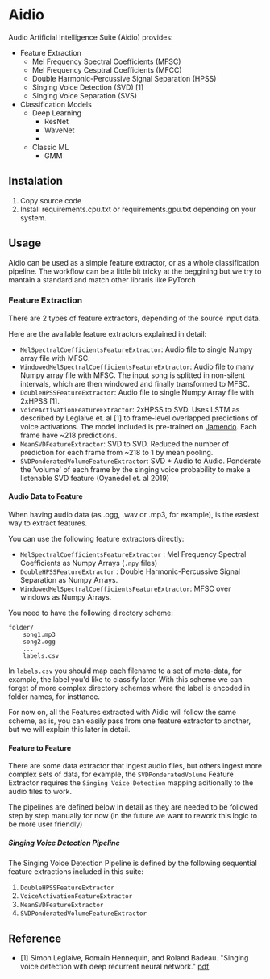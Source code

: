 # Aidio

Audio Artificial Intelligence Suite (Aidio) provides:
* Feature Extraction
    * Mel Frequency Spectral Coefficients (MFSC)
    * Mel Frequency Cesptral Coefficients (MFCC)
    * Double Harmonic-Percussive Signal Separation (HPSS)
    * Singing Voice Detection (SVD) [1]
    * Singing Voice Separation (SVS)
* Classification Models
    * Deep Learning
        * ResNet
        * WaveNet
        * 
    * Classic ML
        * GMM
        

## Instalation
1. Copy source code
2. Install requirements.cpu.txt or requirements.gpu.txt depending on your system.

## Usage

Aidio can be used as a simple feature extractor, or as a whole classification pipeline.
The workflow can be a little bit tricky at the beggining but we try to mantain a standard and match other
libraris like PyTorch

### Feature Extraction

There are 2 types of feature extractors, depending of the source input data.

Here are the available feature extractors explained in detail:

* ```MelSpectralCoefficientsFeatureExtractor```: Audio file to single Numpy array file with MFSC.
* ```WindowedMelSpectralCoefficientsFeatureExtractor```: Audio file to many Numpy array file with MFSC. 
The input song is splitted in non-silent intervals, which are then windowed and finally transformed to MFSC.
* ```DoubleHPSSFeatureExtractor```:  Audio file to single Numpy Array file with 2xHPSS [1].
* ```VoiceActivationFeatureExtractor```: 2xHPSS to SVD. Uses LSTM as described by Leglaive et. al [1] to frame-level overlapped predictions of voice activations. 
The model included is pre-trained on [Jamendo](https://www.audiocontentanalysis.org/data-sets/). Each frame have ~218 predictions.
* ```MeanSVDFeatureExtractor```: SVD to SVD. Reduced the number of prediction for each frame from ~218 to 1 by mean pooling.
* ```SVDPonderatedVolumeFeatureExtractor```: SVD + Audio to Audio. Ponderate the 'volume' of each frame by the singing voice
probability to make a listenable SVD feature (Oyanedel et. al 2019)

#### Audio Data to Feature

When having audio data (as .ogg, .wav or .mp3, for example), is the easiest way to extract features.

You can use the following feature extractors directly:
* ```MelSpectralCoefficientsFeatureExtractor``` :  Mel Frequency Spectral Coefficients as Numpy Arrays (```.npy``` files)
* ```DoubleHPSSFeatureExtractor``` : Double Harmonic-Percussive Signal Separation as Numpy Arrays.
* ```WindowedMelSpectralCoefficientsFeatureExtractor```: MFSC over windows as Numpy Arrays.

You need to have the following directory scheme:

```
folder/
    song1.mp3
    song2.ogg
    ...
    labels.csv
```

In ```labels.csv``` you should map each filename to a set of meta-data, for example, the label you'd like to classify later.
With this scheme we can forget of more complex directory schemes where the label is encoded in folder names, for insttance.

For now on, all the Features extracted with Aidio will follow the same scheme, as is, you can easily pass from one feature extractor
to another, but we will explain this later in detail.

#### Feature to Feature

There are some data extractor that ingest audio files, but others ingest more complex sets of data, for example, the
```SVDPonderatedVolume``` Feature Extractor requires the ```Singing Voice Detection``` mapping aditionally to the audio 
files to work.

The pipelines are defined below in detail as they are needed to be followed step by step manually for now (in the future
we want to rework this logic to be more user friendly)

##### Singing Voice Detection Pipeline

The Singing Voice Detection Pipeline is defined by the following sequential feature extractions included in this suite:

1. ```DoubleHPSSFeatureExtractor```
2. ```VoiceActivationFeatureExtractor```
3. ```MeanSVDFeatureExtractor```
4. ```SVDPonderatedVolumeFeatureExtractor```


## Reference

* [1] Simon Leglaive, Romain Hennequin, and Roland Badeau. "Singing voice detection with deep recurrent neural network." [pdf](https://hal.archives-ouvertes.fr/hal-01110035/document)